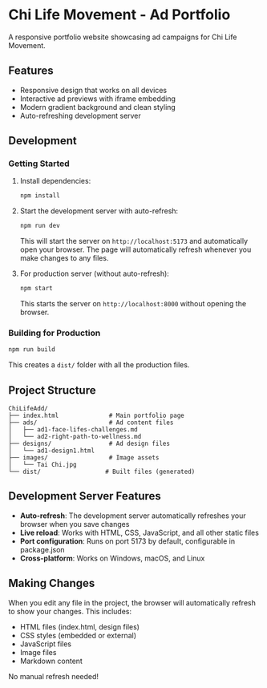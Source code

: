 # Chi Life Movement - Ad Portfolio

A responsive portfolio website showcasing ad campaigns for Chi Life Movement.

## Features

- Responsive design that works on all devices
- Interactive ad previews with iframe embedding
- Modern gradient background and clean styling
- Auto-refreshing development server

## Development

### Getting Started

1. Install dependencies:
   ```bash
   npm install
   ```

2. Start the development server with auto-refresh:
   ```bash
   npm run dev
   ```
   This will start the server on `http://localhost:5173` and automatically open your browser. The page will automatically refresh whenever you make changes to any files.

3. For production server (without auto-refresh):
   ```bash
   npm start
   ```
   This starts the server on `http://localhost:8000` without opening the browser.

### Building for Production

```bash
npm run build
```
This creates a `dist/` folder with all the production files.

## Project Structure

```
ChiLifeAdd/
├── index.html              # Main portfolio page
├── ads/                    # Ad content files
│   ├── ad1-face-lifes-challenges.md
│   └── ad2-right-path-to-wellness.md
├── designs/                # Ad design files
│   └── ad1-design1.html
├── images/                 # Image assets
│   └── Tai Chi.jpg
└── dist/                  # Built files (generated)
```

## Development Server Features

- **Auto-refresh**: The development server automatically refreshes your browser when you save changes
- **Live reload**: Works with HTML, CSS, JavaScript, and all other static files
- **Port configuration**: Runs on port 5173 by default, configurable in package.json
- **Cross-platform**: Works on Windows, macOS, and Linux

## Making Changes

When you edit any file in the project, the browser will automatically refresh to show your changes. This includes:
- HTML files (index.html, design files)
- CSS styles (embedded or external)
- JavaScript files
- Image files
- Markdown content

No manual refresh needed!

